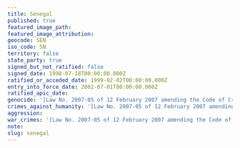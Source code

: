 ```yaml
---
title: Senegal
published: true
featured_image_path:
featured_image_attribution:
geocode: SEN
iso_code: SN
territory: false
state_party: true
signed_but_not_ratified: false
signed_date: 1998-07-18T00:00:00.000Z
ratified_or_acceded_date: 1999-02-02T00:00:00.000Z
entry_into_force_date: 2002-07-01T00:00:00.000Z
ratified_apic_date:
genocide: '[Law No. 2007-05 of 12 February 2007 amending the Code of Criminal Procedure on the implementation of the Treaty of Rome establishing the International Criminal Court, Article 431-1](https://iccdb.hrlc.net/data/doc/501/)'
crimes_against_humanity: '[Law No. 2007-05 of 12 February 2007 amending the Code of Criminal Procedure on the implementation of the Treaty of Rome establishing the International Criminal Court, Article 431-2](https://iccdb.hrlc.net/data/doc/501/)'
aggression:
war_crimes: '[Law No. 2007-05 of 12 February 2007 amending the Code of Criminal Procedure on the implementation of the Treaty of Rome establishing the International Criminal Court, Article 431-3](https://iccdb.hrlc.net/data/doc/501/)'
note:
slug: senegal
---
```



